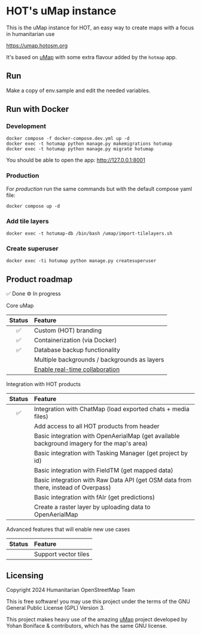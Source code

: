 # HOT's uMap instance

This is the uMap instance for HOT, an easy way to create maps
with a focus in humanitarian use

https://umap.hotosm.org

It's based on [uMap](https://github.com/umap-project/umap/)
with some extra flavour added by the `hotmap` app.

## Run

Make a copy of env.sample and edit the needed variables.

## Run with Docker

### Development

```
docker compose -f docker-compose.dev.yml up -d
docker exec -t hotumap python manage.py makemigrations hotumap
docker exec -t hotumap python manage.py migrate hotumap
```

You should be able to open the app:
http://127.0.0.1:8001

### Production

For *production* run the same commands but with the default compose yaml file:

```
docker compose up -d
```

### Add tile layers

```
docker exec -t hotumap-db /bin/bash /umap/import-tilelayers.sh
```

### Create superuser

```
docker exec -ti hotumap python manage.py createsuperuser
```

## Product roadmap

✅ Done
⚙️ In progress

Core uMap

<!-- prettier-ignore-start -->
| Status | Feature |
|:--:| :-- |
|✅| Custom (HOT) branding |
|✅| Containerization (via Docker) |
|✅| Database backup functionality |
|  | Multiple backgrounds / backgrounds as layers |
| | [Enable real-time collaboration]([https://github.com/hotosm/chatmap/issues/1](https://github.com/hotosm/umap/issues/3)) |

Integration with HOT products

<!-- prettier-ignore-start -->
| Status | Feature |
|:--:| :-- |
|✅| Integration with ChatMap (load exported chats + media files) |
| | Add access to all HOT products from header |
| | Basic integration with OpenAerialMap (get available background imagery for the map's area) |
| | Basic integration with Tasking Manager (get project by id) |
| | Basic integration with FieldTM (get mapped data) |
| | Basic integration with Raw Data API (get OSM data from there, instead of Overpass) |
| | Basic integration with fAIr (get predictions) |
| | Create a raster layer by uploading data to OpenAerialMap |

Advanced features that will enable new use cases

<!-- prettier-ignore-start -->
| Status | Feature |
|:--:| :-- |
| | Support vector tiles


## Licensing

Copyright 2024 Humanitarian OpenStreetMap Team

This is free software! you may use this project under the terms of the GNU General Public License (GPL) Version 3.

This project makes heavy use of the amazing [uMap](https://github.com/umap-project/umap) project developed by Yohan Boniface & contributors, which has the same GNU license.
